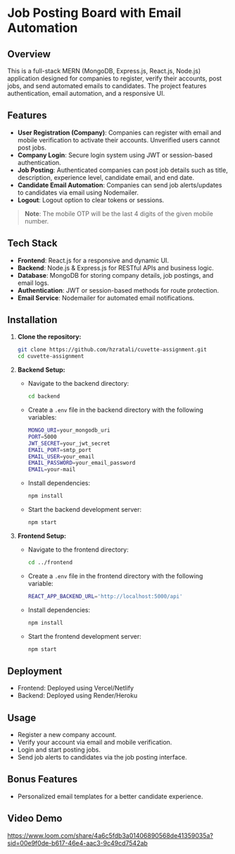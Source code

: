 # Job Posting Board with Email Automation

## Overview

This is a full-stack MERN (MongoDB, Express.js, React.js, Node.js) application designed for companies to register, verify their accounts, post jobs, and send automated emails to candidates. The project features authentication, email automation, and a responsive UI.

## Features

- **User Registration (Company)**: Companies can register with email and mobile verification to activate their accounts. Unverified users cannot post jobs.
- **Company Login**: Secure login system using JWT or session-based authentication.
- **Job Posting**: Authenticated companies can post job details such as title, description, experience level, candidate email, and end date.
- **Candidate Email Automation**: Companies can send job alerts/updates to candidates via email using Nodemailer.
- **Logout**: Logout option to clear tokens or sessions.

> **Note**: The mobile OTP will be the last 4 digits of the given mobile number.

## Tech Stack

- **Frontend**: React.js for a responsive and dynamic UI.
- **Backend**: Node.js & Express.js for RESTful APIs and business logic.
- **Database**: MongoDB for storing company details, job postings, and email logs.
- **Authentication**: JWT or session-based methods for route protection.
- **Email Service**: Nodemailer for automated email notifications.

## Installation

1. **Clone the repository:**

   ```bash
   git clone https://github.com/hzratali/cuvette-assignment.git
   cd cuvette-assignment
   ```

2. **Backend Setup:**

   - Navigate to the backend directory:

     ```bash
     cd backend
     ```

   - Create a `.env` file in the backend directory with the following variables:

     ```bash
     MONGO_URI=your_mongodb_uri
     PORT=5000
     JWT_SECRET=your_jwt_secret
     EMAIL_PORT=smtp_port
     EMAIL_USER=your_email
     EMAIL_PASSWORD=your_email_password
     EMAIL=your-mail
     ```

   - Install dependencies:

     ```bash
     npm install
     ```

   - Start the backend development server:
     ```bash
     npm start
     ```

3. **Frontend Setup:**

   - Navigate to the frontend directory:

     ```bash
     cd ../frontend
     ```

   - Create a `.env` file in the frontend directory with the following variable:

     ```bash
     REACT_APP_BACKEND_URL='http://localhost:5000/api'
     ```

   - Install dependencies:

     ```bash
     npm install
     ```

   - Start the frontend development server:
     ```bash
     npm start
     ```

## Deployment

- Frontend: Deployed using Vercel/Netlify
- Backend: Deployed using Render/Heroku

## Usage

- Register a new company account.
- Verify your account via email and mobile verification.
- Login and start posting jobs.
- Send job alerts to candidates via the job posting interface.

## Bonus Features

- Personalized email templates for a better candidate experience.

## Video Demo

https://www.loom.com/share/4a6c5fdb3a01406890568de41359035a?sid=00e9f0de-b617-46e4-aac3-9c49cd7542ab

